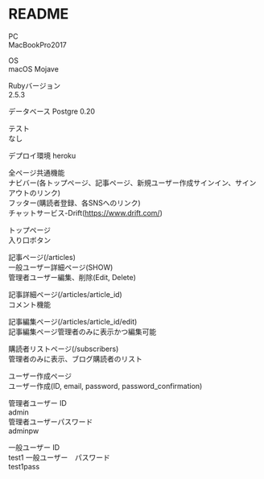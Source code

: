 # README

PC  
MacBookPro2017  

OS  
macOS Mojave  

Rubyバージョン  
2.5.3  

データベース
Postgre 0.20

テスト  
なし  

デプロイ環境
heroku

全ページ共通機能  
ナビバー(各トップページ、記事ページ、新規ユーザー作成サインイン、サインアウトのリンク)  
フッター(購読者登録、各SNSへのリンク)  
チャットサービス-Drift(https://www.drift.com/)  

トップページ  
入り口ボタン  

記事ページ(/articles)  
一般ユーザー詳細ページ(SHOW)  
管理者ユーザー編集、削除(Edit, Delete)  

記事詳細ページ(/articles/article_id)  
コメント機能

記事編集ページ(/articles/article_id/edit)  
記事編集ページ管理者のみに表示かつ編集可能  

購読者リストページ(/subscribers)  
管理者のみに表示、ブログ購読者のリスト  

ユーザー作成ページ  
ユーザー作成(ID, email, password, password_confirmation)   

管理者ユーザー ID  
admin  
管理者ユーザーパスワード   
adminpw

一般ユーザー ID  
test1
一般ユーザー　パスワード  
test1pass  
